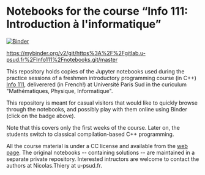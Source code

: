 # Notebooks for the course “Info 111: Introduction à l'informatique”

[![Binder](https://mybinder.org/badge.svg)](https://mybinder.org/v2/gh/nthiery/Info111-notebooks/master)

https://mybinder.org/v2/git/https%3A%2F%2Fgitlab.u-psud.fr%2FInfo111%2Fnotebooks.git/master

This repository holds copies of the Jupyter notebooks used during the
practice sessions of a freshmen introductory programming course (in C++)
[Info 111](http://Nicolas.Thiery.name/Enseignement/Info111),
deliverered (in French!) at Université Paris Sud in the curiculum
"Mathématiques, Physique, Informatique".

This repository is meant for casual visitors that would like to
quickly browse through the notebooks, and possibly play with them
online using Binder (click on the badge above).

Note that this covers only the first weeks of the course. Later on,
the students switch to classical compilation-based C++ programming.

All the course material is under a CC license and available from the
[web page](http://Nicolas.Thiery.name/Enseignement/Info111).
The original notebooks -- containing solutions -- are maintained in a
separate private repository. Interested intructors are welcome to
contact the authors at Nicolas.Thiery at u-psud.fr.
